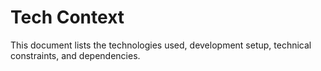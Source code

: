# Tech Context

This document lists the technologies used, development setup, technical constraints, and dependencies. 